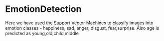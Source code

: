 # EmotionDetection
Here we have used the Support Vector Machines to classify images into emotion classes - happiness, sad, anger, disgust, fear,surprise. 
Also age is predicted as young,old,child,middle

